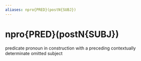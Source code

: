 ```yaml
---
aliases: npro{PRED}(postN{SUBJ})
---
```

# npro{PRED}(postN{SUBJ})

predicate pronoun in construction with a preceding contextually determinate omitted subject
> 